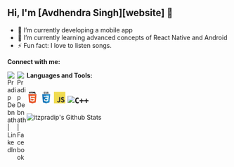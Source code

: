## Hi, I'm [Avdhendra Singh][website] 👋

- 🔭 I’m currently developing a mobile app
- 🌱 I’m currently learning advanced concepts of  React Native and Android
- ⚡ Fun fact: I love to listen songs. 

**Connect with me:**


[<img align="left" alt="Pradip Debnath | LinkedIn" width="22px" src="https://img.icons8.com/color/22/000000/linkedin.png" />][linkedin]
[<img align="left" alt="Pradip Debnath | Facebook" width="22px" src="https://img.icons8.com/color/22/000000/facebook-new.png" />][facebook]



**Languages and Tools:**

<code><img alt="HTML5" width="26px" src="https://raw.githubusercontent.com/github/explore/80688e429a7d4ef2fca1e82350fe8e3517d3494d/topics/html/html.png" /></code>
<code><img alt="CSS3" width="26px" src="https://raw.githubusercontent.com/github/explore/80688e429a7d4ef2fca1e82350fe8e3517d3494d/topics/css/css.png" /></code>
<code><img alt="JavaScript" width="26px" src="https://raw.githubusercontent.com/github/explore/80688e429a7d4ef2fca1e82350fe8e3517d3494d/topics/javascript/javascript.png" /></code>
<code><img alt="C++" width="26px" src="https://raw.githubusercontent.com/github/explore/80688e429a7d4ef2fca1e82350fe8e3517d3494d/topics/cplusplus/cplusplus.png" /></code>
---



<img align="left" alt="itzpradip's Github Stats" src="https://github-readme-stats.vercel.app/api?username=avdhendra&&show_icons=true&title_color=ffffff&icon_color=bb2acf&text_color=daf7dc&bg_color=151515" />

[facebook]: https://www.facebook.com/sarthakbhaduria/
[linkedin]: https://www.linkedin.com/in/avdhendra-singh-6906791b1/

